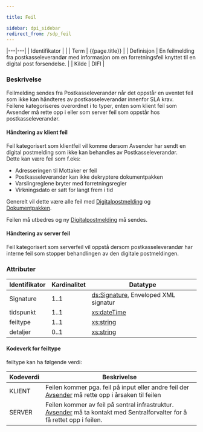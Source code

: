 ```yaml
---

title: Feil  

sidebar: dpi_sidebar
redirect_from: /sdp_feil
---
```


|---|---|
| Identifikator |  |
| Term          | {{page.title}} |
| Definisjon    | En feilmelding fra postkasseleverandør med informasjon om en forretningsfeil knyttet til en digital post forsendelse. |
| Kilde         | DIFI |

### Beskrivelse

Feilmelding sendes fra Postkasseleverandør når det oppstår en uventet
feil som ikke kan håndteres av postkasseleverandør innenfor SLA krav.  
Feilene kategoriseres overordnet i to typer, enten som klient feil som
Avsender må rette opp i eller som server feil som oppstår hos
postkasseleverandør.

#### Håndtering av klient feil

Feil kategorisert som klientfeil vil komme dersom Avsender har sendt en
digital postmelding som ikke kan behandles av Postkasseleverandør.  
Dette kan være feil som f.eks:

  - Adresseringen til Mottaker er feil
  - Postkasseleverandør kan ikke dekryptere dokumentpakken
  - Varslingreglene bryter med forretningsregler
  - Virkningsdato er satt for langt frem i tid

Generelt vil dette være alle feil med
[Digitalpostmelding]({{site.baseurl}}/resources/begrep/sikkerDigitalPost/forretningslag/DigitalpostMelding.png) og
[Dokumentpakken]({{site.baseurl}}/resources/begrep/felles/).

Feilen må utbedres og ny [Digitalpostmelding]({{site.baseurl}}/resources/begrep/sikkerDigitalPost/forretningslag/DigitalpostMelding.png) må
sendes.

#### Håndtering av server feil

Feil kategorisert som serverfeil vil oppstå dersom postkasseleverandør
har interne feil som stopper behandlingen av den digitale postmeldingen.

### Attributer

| Identifikator | Kardinalitet | Datatype |
| --- | --- | --- |
| Signature | 1..1 | [ds:Signature](https://www.oasis-open.org/committees/download.php/21256/wss-v1.1-spec-errata-os-SOAPMessageSecurity.htm#_Toc118717148), Enveloped XML signatur |
| tidspunkt | 1..1 | [xs:dateTime](http://www.w3.org/TR/xmlschema-2/#dateTime) |
| feiltype | 1..1 | [xs:string](http://www.w3.org/TR/xmlschema-2/#string) |
| detaljer | 0..1 | [xs:string](http://www.w3.org/TR/xmlschema-2/#string) |

#### Kodeverk for feiltype

feiltype kan ha følgende verdi:

| Kodeverdi | Beskrivelse |
| --- | --- |
| KLIENT | Feilen kommer pga. feil på input eller andre feil der [Avsender]({{site.baseurl}}/resources/begrep/sikkerDigitalPost/begrep/Avsender) må rette opp i årsaken til feilen |
| SERVER | Feilen kommer av feil på sentral infrastruktur. [Avsender]({{site.baseurl}}/resources/begrep/sikkerDigitalPost/begrep/Avsender) må ta kontakt med Sentralforvalter for å få rettet opp i feilen. |
